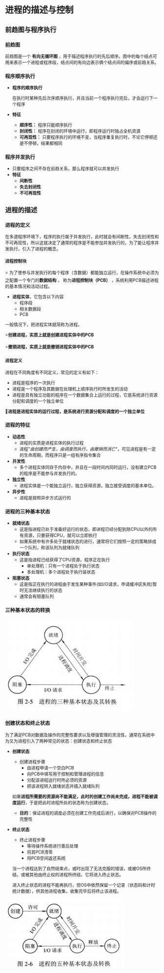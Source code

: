 # 进程的描述与控制

## 前趋图与程序执行

### 前趋图

前趋图是一个 **有向无循环图** ，用于描述程序执行的先后顺序。图中的每个结点可用来表示一个进程或程序段，结点间的有向边表示俩个结点间的偏序或前趋关系。

### 程序顺序执行

- **程序的顺序执行**

  在执行时某种先后次序顺序执行，并且当前一个程序执行完后，才会运行下一个程序

- **特征**

  - **顺序性：** 程序只能顺序执行
  - **封闭性：** 程序在封闭的环境中运行，即程序运行时独占全机资源
  - **可再现性：** 只要程序执行的环境不变，当程序重复执行时，不论它停顿还是不停顿，结果都相同

### 程序并发执行

- 只要程序之间不存在前趋关系，那么程序就可以并发执行
- **特征**
  - **间断性**
  - **失去封闭性**
  - **不可再现性**

## 进程的描述

### 进程的定义

在多道程序环境下，程序的执行属于并发执行，此时就会有间断性，失去封闭性和不可再现性，所以这就决定了通常的程序是不能参加并发执行的，为了能让程序并发执行，引入了进程的概念。

#### 进程控制块

:star: 为了使参与并发执行的每个程序（含数据）都能独立运行，在操作系统中必须为之配置一个专门的**数据结构** ， 称为**进程控制块（PCB）** ，系统利用PCB描述进程的基本情况和活动过程。

- **进程实体**，它包含以下内容
  - 程序段
  - 相关数据段
  - PCB

一般情况下，把进程实体就简称为进程。

:star:**创建进程，实质上就是创建进程实体中的PCB**

:star:**撤销进程，实质上就是撤销进程实体中的PCB**

#### 进程定义

进程在不同角度有不同定义，常见的定义有如下：

- 进程是程序的一次执行
- 进程是一个程序及其数据在处理机上顺序执行时所发生的活动
- 进程是具有独立功能的程序在一个数据集合上运行的过程，它是系统进行资源分配和调度的一个独立单位

:star2:**进程是进程实体的运行过程，是系统进行资源分配和调度的一个独立单位**

### 进程的特征

- **动态性**
  - 进程的实质是进程实体的执行过程
  - 进程”*由创建而产生，由调度而执行，由撤销而消亡*“，可见进程是有一定的生命周期，而程序只是一组有序指令集合
- **并发性**
  - 多个进程实体同存于内存中，并且在一段时间内同时运行，没有建立PCB的程序是不能参与并发执行的。
- **独立性**
  - 进程实体是一个能独立运行，独立获得资源，独立接受调度的基本单位。
- **异步性**
  - 进程是按照异步方式运行的

### 进程的三种基本状态

- **就绪状态**
  - 这是指进程已处于准备好运行的状态，即进程已经分配到除CPU以外的所有资源，只要获得CPU，就可以立即执行
  - 如果系统中有许多处于就绪状态的进行，通常将它们按照一定的策略排成一个队列，称该队列为就绪队列
- **执行状态**
  - 这是指进程已经获得了CPU资源，程序正在执行
    - 单处理机：只有一个进程处于执行状态
    - 多处理机：多个进程处于执行装状态
- **阻塞状态**
  - 这是指正在执行的进程由于发生某种事件(如I/O请求，申请缓冲区失败)暂时无法继续执行的状态
  - 通常会有阻塞队列

### 三种基本状态的转换

![20200718164241.png](https://github.com/yxcoder1997/PictureBed/blob/master/img/20200718164241.png?raw=true)

### 创建状态和终止状态

为了满足PCB对数据及操作的完整性要求以及增强管理的灵活性，通常在系统中为又为进程引入了两种常见的状态：创建状态和终止状态

- **创建状态**

  - 创建进程步骤
    - 由进程申请一个空白PCB 
    - 向PCB中填写用于控制和管理进程的信息
    - 分配该进程运行时所必须的资源
    - 把该进程转入就绪状态并插入就绪队列

  如果**进程所需要的资源尚不能满足，此时的创建工作尚未完成，进程不能被调度运行**，于是把此时进程所处的状态称为创建状态。

  - **目的**：保证进程的调度必须在创建工作完成后进行，以确保对PCB操作的完整性

- **终止状态**

  - 终止进程步骤
    - 等待操作系统进行善后处理
    - 将其PCB清零
    - 将PCB空间返还系统

  当一个进程达到了自然结束点，或时出现了无法克服的错误，或被OS所终结，或被其他由终止权的进程所终结，它将进入终止状态。

  进入终止状态的进程不能再执行，但OS中依然保留一个记录（状态码和计时统计数据），供其他进程收集，收集完毕后将终止该进程。

![](https://raw.githubusercontent.com/yxcoder1997/PictureBed/master/img/20200718165331.png)